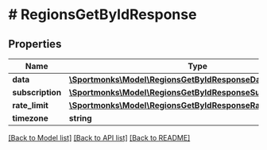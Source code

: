 # # RegionsGetByIdResponse

## Properties

Name | Type | Description | Notes
------------ | ------------- | ------------- | -------------
**data** | [**\Sportmonks\Model\RegionsGetByIdResponseData**](RegionsGetByIdResponseData.md) |  | [optional]
**subscription** | [**\Sportmonks\Model\RegionsGetByIdResponseSubscriptionInner[]**](RegionsGetByIdResponseSubscriptionInner.md) |  | [optional]
**rate_limit** | [**\Sportmonks\Model\RegionsGetByIdResponseRateLimit**](RegionsGetByIdResponseRateLimit.md) |  | [optional]
**timezone** | **string** |  | [optional]

[[Back to Model list]](../../README.md#models) [[Back to API list]](../../README.md#endpoints) [[Back to README]](../../README.md)
